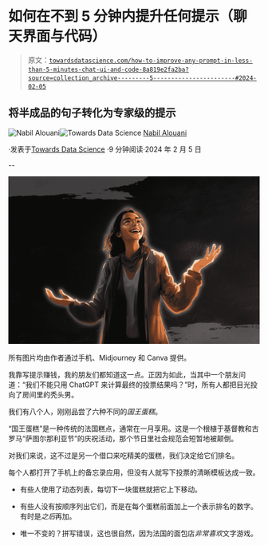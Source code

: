# 如何在不到 5 分钟内提升任何提示（聊天界面与代码）

> 原文：[`towardsdatascience.com/how-to-improve-any-prompt-in-less-than-5-minutes-chat-ui-and-code-8a819e2fa2ba?source=collection_archive---------5-----------------------#2024-02-05`](https://towardsdatascience.com/how-to-improve-any-prompt-in-less-than-5-minutes-chat-ui-and-code-8a819e2fa2ba?source=collection_archive---------5-----------------------#2024-02-05)

## 将半成品的句子转化为专家级的提示

[](https://nabil-alouani.medium.com/?source=post_page---byline--8a819e2fa2ba--------------------------------)![Nabil Alouani](https://nabil-alouani.medium.com/?source=post_page---byline--8a819e2fa2ba--------------------------------)[](https://towardsdatascience.com/?source=post_page---byline--8a819e2fa2ba--------------------------------)![Towards Data Science](https://towardsdatascience.com/?source=post_page---byline--8a819e2fa2ba--------------------------------) [Nabil Alouani](https://nabil-alouani.medium.com/?source=post_page---byline--8a819e2fa2ba--------------------------------)

·发表于[Towards Data Science](https://towardsdatascience.com/?source=post_page---byline--8a819e2fa2ba--------------------------------) ·9 分钟阅读·2024 年 2 月 5 日

--

![](img/2cc7128506d363e353a1614e53d43ac2.png)

所有图片均由作者通过手机、Midjourney 和 Canva 提供。

我靠写提示赚钱，我的朋友们都知道这一点。正因为如此，当其中一个朋友问道：“我们不能只用 ChatGPT 来计算最终的投票结果吗？”时，所有人都把目光投向了房间里的秃头男。

我们有八个人，刚刚品尝了六种不同的*国王蛋糕*。

“国王蛋糕”是一种传统的法国糕点，通常在一月享用。这是一个根植于基督教和古罗马“萨图尔那利亚节”的庆祝活动，那个节日里社会规范会短暂地被颠倒。

对我们来说，这不过是另一个借口来吃精美的蛋糕，我们决定给它们排名。

每个人都打开了手机上的备忘录应用，但没有人就写下投票的清晰模板达成一致。

+   有些人使用了动态列表，每切下一块蛋糕就把它上下移动。

+   有些人没有按顺序列出它们，而是在每个蛋糕前面加上一个表示排名的数字。有时是*之后*再加。

+   唯一不变的？拼写错误，这也很自然，因为法国的面包店*非常喜欢*文字游戏。
